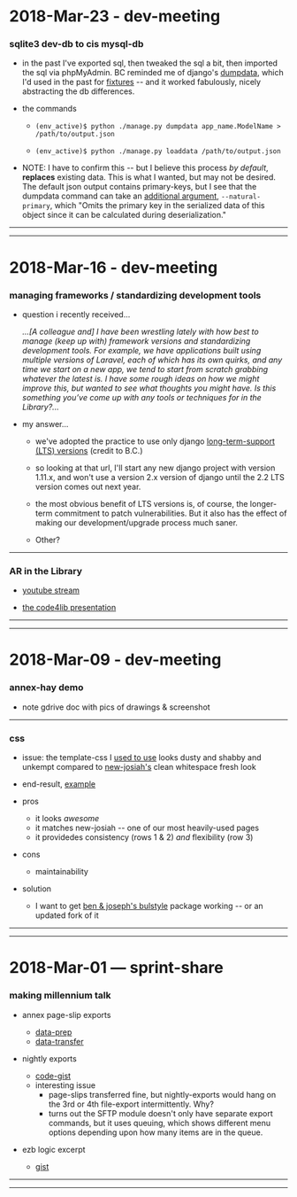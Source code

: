 2018-Mar-23 - dev-meeting
=========================

### sqlite3 dev-db to cis mysql-db

- in the past I've exported sql, then tweaked the sql a bit, then imported the sql via phpMyAdmin. BC reminded me of django's [dumpdata](https://docs.djangoproject.com/en/1.11/ref/django-admin/#dumpdata), which I'd used in the past for [fixtures](https://docs.djangoproject.com/en/1.11/ref/django-admin/#what-s-a-fixture) -- and it worked fabulously, nicely abstracting the db differences.

- the commands

    - `(env_active)$ python ./manage.py dumpdata app_name.ModelName > /path/to/output.json`

    - `(env_active)$ python ./manage.py loaddata /path/to/output.json`

- NOTE: I have to confirm this -- but I believe this process _by default_, __replaces__ existing data. This is what I wanted, but may not be desired. The default json output contains primary-keys, but I see that the dumpdata command can take an [additional argument](https://docs.djangoproject.com/en/1.11/ref/django-admin/#cmdoption-dumpdata-natural-primary), `--natural-primary`, which "Omits the primary key in the serialized data of this object since it can be calculated during deserialization."

---
---


2018-Mar-16 - dev-meeting
=========================

### managing frameworks / standardizing development tools

- question i recently received...

    _...[A colleague and] I have been wrestling lately with how best to manage (keep up with) framework versions and standardizing development tools. For example, we have applications built using multiple versions of Laravel, each of which has its own quirks, and any time we start on a new app, we tend to start from scratch grabbing whatever the latest is. I have some rough ideas on how we might improve this, but wanted to see what thoughts you might have. Is this something you’ve come up with any tools or techniques for in the Library?..._

- my answer...

    - we've adopted the practice to use only django [long-term-support (LTS) versions](https://www.djangoproject.com/download/#supported-versions) (credit to B.C.)

    - so looking at that url, I'll start any new django project with version 1.11.x, and won't use a version 2.x version of django until the 2.2 LTS version comes out next year.

    - the most obvious benefit of LTS versions is, of course, the longer-term commitment to patch vulnerabilities. But it also has the effect of making our development/upgrade process much saner.

    - Other?

---

### AR in the Library

- [youtube stream](https://www.youtube.com/watch?v=BxKfSYCCYdk)

- [the code4lib presentation](https://www.youtube.com/watch?time_continue=3401&v=lnZGJcBWeQk)

---
---


2018-Mar-09 - dev-meeting
=========================

### annex-hay demo

- note gdrive doc with pics of drawings & screenshot

---

### css

- issue: the template-css I [used to use](https://library.brown.edu/easyaccess/find/) looks dusty and shabby and unkempt compared to [new-josiah's](https://search.library.brown.edu/catalog/?f[format][]=Book&q=zen+motorcycle) clean whitespace fresh look

- end-result, [example](https://library.brown.edu/sitechecker/status/)

- pros
    - it looks _awesome_
    - it matches new-josiah -- one of our most heavily-used pages
    - it providedes consistency (rows 1 & 2) _and_ flexibility (row 3)

- cons
    - maintainability

- solution
    - I want to get [ben & joseph's bulstyle](https://github.com/Brown-University-Library/django-bulstyle) package working -- or an updated fork of it

---
---


2018-Mar-01 — sprint-share
==========================

### making millennium talk

- annex page-slip exports
    - [data-prep](https://github.com/Brown-University-Library/josiah_print_pageslips/blob/378aa425aa90ffdf5dd5201062d087692b019fb5/FileSaveController.py#L52)
    - [data-transfer](https://github.com/Brown-University-Library/josiah_print_pageslips/blob/378aa425aa90ffdf5dd5201062d087692b019fb5/FileTransferController.py#L57)

- nightly exports
    - [code-gist](https://gist.github.com/birkin/c7da04ce10507ffd0c9d10da8d8dbd9c#file-iii_export-py-L349-L361)
    - interesting issue
        - page-slips transferred fine, but nightly-exports would hang on the 3rd or 4th file-export intermittently. Why?
        - turns out the SFTP module doesn't only have separate export commands, but it uses queuing, which shows different menu options depending upon how many items are in the queue.

- ezb logic excerpt
    - [gist](https://gist.github.com/birkin/ba912a43a8d39f1e1bd3f1673240aa1b)

---
---
